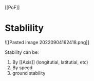 [[PoF]]

# Stablility
![[Pasted image 20220904162418.png]]

Stability can be:
1. By [[Axis]] (longitutial, latitutial, etc)
2. By speed
3. ground stability